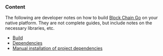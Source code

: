 ### Content
The following are developer notes on how to build [Block Chain Go](https://github.com/YuriyLisovskiy/blockchain-go) on your native platform. They are not complete guides, but include notes on the necessary libraries, etc.

* [Build](build.md)
* [Dependencies](dependencies.md)
* [Manual installation of project dependencies](manual-installation.md)

